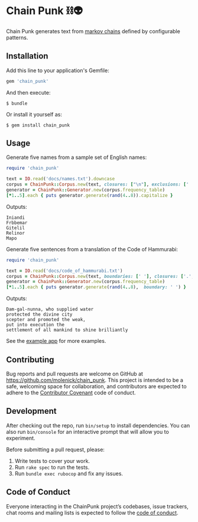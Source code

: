 # Chain Punk ⛓👽

Chain Punk generates text from [markov chains](https://en.wikipedia.org/wiki/Markov_chain) defined by configurable patterns.

## Installation

Add this line to your application's Gemfile:

```ruby
gem 'chain_punk'
```

And then execute:

    $ bundle

Or install it yourself as:

    $ gem install chain_punk

## Usage

Generate five names from a sample set of English names:
```ruby
require 'chain_punk'

text = IO.read('docs/names.txt').downcase
corpus = ChainPunk::Corpus.new(text, closures: ["\n"], exclusions: [' '])
generator = ChainPunk::Generator.new(corpus.frequency_table)
[*1..5].each { puts generator.generate(rand(4..8)).capitalize }
```

Outputs:
```
Iniandi
Frbbemar
Gitelil
Relinor
Mapo
```

Generate five sentences from a translation of the Code of Hammurabi:
```ruby
require 'chain_punk'

text = IO.read('docs/code_of_hammurabi.txt')
corpus = ChainPunk::Corpus.new(text, boundaries: [' '], closures: ['.', ';'])
generator = ChainPunk::Generator.new(corpus.frequency_table)
[*1..5].each { puts generator.generate(rand(4..8),  boundary: ' ') }
```

Outputs:

```
Dam-gal-nunna, who supplied water
protected the divine city
scepter and promoted the weak,
put into execution the
settlement of all mankind to shine brilliantly
```

See the [example app](https://github.com/molenick/chain_punk/blob/master/example/example.rb) for more examples.

## Contributing

Bug reports and pull requests are welcome on GitHub at https://github.com/molenick/chain_punk. This project is intended to be a safe, welcoming space for collaboration, and contributors are expected to adhere to the [Contributor Covenant](http://contributor-covenant.org) code of conduct.

## Development

After checking out the repo, run `bin/setup` to install dependencies. You can also run `bin/console` for an interactive prompt that will allow you to experiment.

Before submitting a pull request, please:

1. Write tests to cover your work.
1. Run `rake spec` to run the tests.
1. Run `bundle exec rubocop` and fix any issues.

## Code of Conduct

Everyone interacting in the ChainPunk project’s codebases, issue trackers, chat rooms and mailing lists is expected to follow the [code of conduct](https://github.com/molenick/chain_punk/blob/master/CODE_OF_CONDUCT.md).

